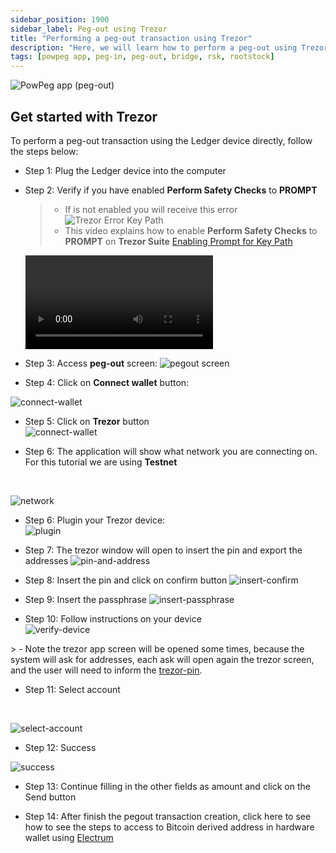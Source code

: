 ```yaml
---
sidebar_position: 1900
sidebar_label: Peg-out using Trezor
title: "Performing a peg-out transaction using Trezor"
description: "Here, we will learn how to perform a peg-out using Trezor."
tags: [powpeg app, peg-in, peg-out, bridge, rsk, rootstock]
---
```


![PowPeg app (peg-out)](/img/resources/powpeg/pegout.gif)

## Get started with Trezor

To perform a peg-out transaction using the Ledger device directly, follow the steps below:

* Step 1: Plug the Ledger device into the computer

* Step 2: Verify if you have enabled **Perform Safety Checks** to **PROMPT**

    > - If is not enabled you will receive this error ![Trezor Error Key Path](/img/resources/powpeg/trezor-error.png) 
    > - This video explains how to enable **Perform Safety Checks** to **PROMPT** on **Trezor Suite** [Enabling Prompt for Key Path](/img/resources/powpeg/trezor-error-fixed.mp4) 
    <Video url="/img/resources/powpeg/trezor-error-fixed.mp4" thumbnail="/img/resources/powpeg/trezor-error.png" />


* Step 3: Access **peg-out** screen:
![pegout screen](/img/resources/powpeg/pegout-button.png)

* Step 4: Click on **Connect wallet** button:

![connect-wallet](/img/resources/powpeg/pegout-ledger-trezor-connection.png)

* Step 5: Click on **Trezor** button<br/>
![connect-wallet](/img/resources/powpeg/using-hd-wallets/trezor.png)

* Step 6: The application will show what network you are connecting on. For this tutorial we are using **Testnet** 

<br/>

![network](/img/resources/powpeg/using-hd-wallets/network.png)

* Step 6: Plugin your Trezor device:<br/>
![plugin](/img/resources/powpeg/using-hd-wallets/plugin.png)

* Step 7: The trezor window will open to insert the pin and export the addresses
![pin-and-address](/img/resources/powpeg/using-hd-wallets/pin-and-address.png)

* Step 8: Insert the pin and click on confirm button
![insert-confirm](/img/resources/powpeg/using-hd-wallets/insert-confirm.png)

* Step 9: Insert the passphrase
![insert-passphrase](/img/resources/powpeg/using-hd-wallets/pass.png)

* Step 10: Follow instructions on your device <br/>
![verify-device](/img/resources/powpeg/using-hd-wallets/follow-device.png)

​> - Note the trezor app screen will be opened some times, because the system will ask for addresses, each ask will open again the trezor screen, and the user will need to inform the [trezor-pin](/img/resources/powpeg/using-hd-wallets/pass.png).

* Step 11: Select account 

<br/>

![select-account](/img/resources/powpeg/using-hd-wallets/trezor-select-account.png)

* Step 12: Success

![success](/img/resources/powpeg/using-hd-wallets/trezor-sucess.png)

* Step 13: Continue filling in the other fields as amount and click on the Send button

* Step 14: After finish the pegout transaction creation, click here to see how to see the steps to access to Bitcoin derived address in hardware wallet using [Electrum](/resources/guides/powpeg/pegout/deriving-electrum)
